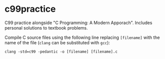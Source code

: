 # c99practice
C99 practice alongside "C Programming: A Modern Apporach".  Includes personal solutions to textbook problems.

Compile C source files using the following line replacing `[filename]` with the name of the file (`clang` can be substituted with `gcc`):
```
clang -std=c99 -pedantic -o [filename] [filename].c
```
